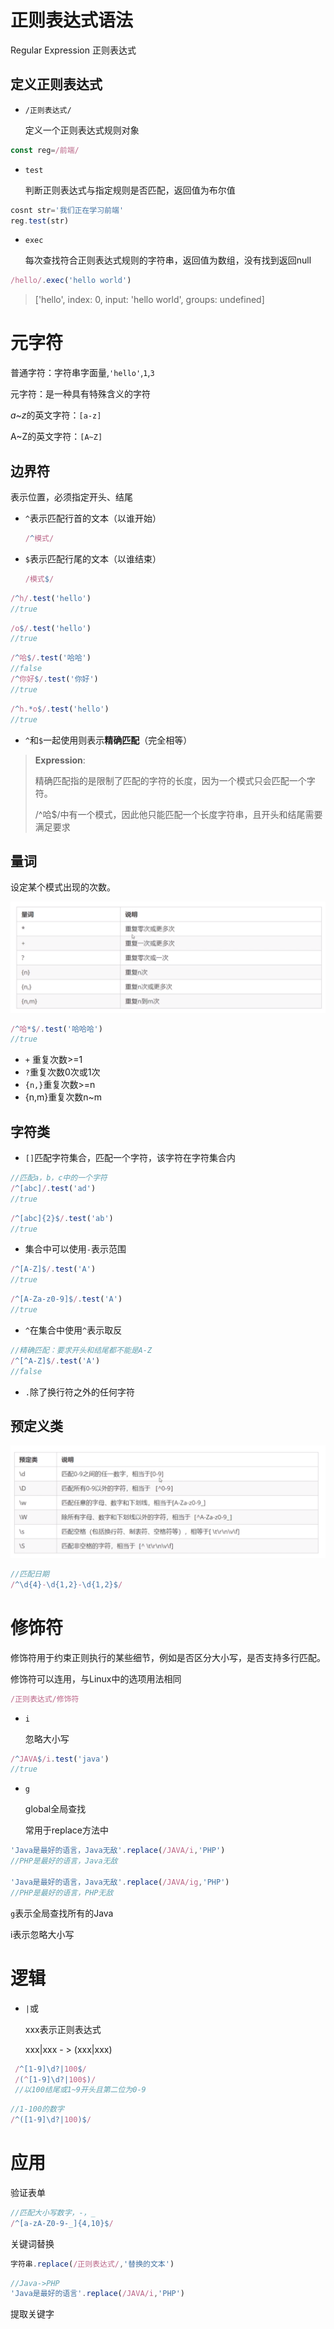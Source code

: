 # 正则表达式语法

Regular Expression 正则表达式

## 定义正则表达式

- `/正则表达式/`

  定义一个正则表达式规则对象

```js
const reg=/前端/
```

- `test`

  判断正则表达式与指定规则是否匹配，返回值为布尔值

```js
cosnt str='我们正在学习前端'
reg.test(str)
```

- `exec`

  每次查找符合正则表达式规则的字符串，返回值为数组，没有找到返回null

```js
/hello/.exec('hello world')
```

> ['hello', index: 0, input: 'hello world', groups: undefined]



# 元字符

普通字符：字符串字面量,`'hello'`,`1`,`3`

元字符：是一种具有特殊含义的字符

*a~z*的英文字符：`[a-z]`

A~Z的英文字符：`[A~Z]`

## 边界符

表示位置，必须指定开头、结尾

- `^`表示匹配行首的文本（以谁开始）

  ```js
  /^模式/
  ```

  

- `$`表示匹配行尾的文本（以谁结束）

  ```js
  /模式$/
  ```

  

```js
/^h/.test('hello')
//true
```

```js
/o$/.test('hello')
//true
```

```js
/^哈$/.test('哈哈')
//false
/^你好$/.test('你好')
//true
```

```js
/^h.*o$/.test('hello')
//true
```
- `^`和`$`一起使用则表示**精确匹配**（完全相等）

> **Expression**:
>
> 精确匹配指的是限制了匹配的字符的长度，因为一个模式只会匹配一个字符。
>
> /^哈$/中有一个模式，因此他只能匹配一个长度字符串，且开头和结尾需要满足要求

## 量词

设定某个模式出现的次数。

![image-20231030165343354](assets/image-20231030165343354.png)

```js
/^哈*$/.test('哈哈哈')
//true
```

- `+` 重复次数>=1
- `?`重复次数0次或1次
- `{n,}`重复次数>=n
- {n,m}重复次数n~m

## 字符类

- `[]`匹配字符集合，匹配一个字符，该字符在字符集合内

```js
//匹配a，b，c中的一个字符
/^[abc]/.test('ad')
//true
```

```js
/^[abc]{2}$/.test('ab')
//true
```

- 集合中可以使用`-`表示范围

```js
/^[A-Z]$/.test('A')
//true
```

```js
/^[A-Za-z0-9]$/.test('A')
//true
```

- `^`在集合中使用`^`表示取反

```js
//精确匹配：要求开头和结尾都不能是A-Z
/^[^A-Z]$/.test('A')
//false
```

- `.`除了换行符之外的任何字符

## 预定义类

![image-20231030173703621](assets/image-20231030173703621.png)

```js
//匹配日期
/^\d{4}-\d{1,2}-\d{1,2}$/
```

# 修饰符

修饰符用于约束正则执行的某些细节，例如是否区分大小写，是否支持多行匹配。

修饰符可以连用，与Linux中的选项用法相同

```js
/正则表达式/修饰符
```
- `i`

  忽略大小写
```js
/^JAVA$/i.test('java')
//true
```

- `g`

  global全局查找
  
  常用于replace方法中

```js
'Java是最好的语言，Java无敌'.replace(/JAVA/i,'PHP')
//PHP是最好的语言，Java无敌

'Java是最好的语言，Java无敌'.replace(/JAVA/ig,'PHP')
//PHP是最好的语言，PHP无敌
```

`g`表示全局查找所有的Java

i表示忽略大小写

# 逻辑

- `|`或

  xxx表示正则表达式

  xxx|xxx  - >  (xxx|xxx) 

```js
 /^[1-9]\d?|100$/
 /(^[1-9]\d?|100$)/
 //以100结尾或1~9开头且第二位为0-9
```

```js
//1-100的数字 
/^([1-9]\d?|100)$/
```



# 应用

验证表单

```js
//匹配大小写数字，-，_
/^[a-zA-Z0-9-_]{4,10}$/
```

关键词替换

```js
字符串.replace(/正则表达式/,'替换的文本')
```

```js
//Java->PHP
'Java是最好的语言'.replace(/JAVA/i,'PHP')
```

提取关键字

